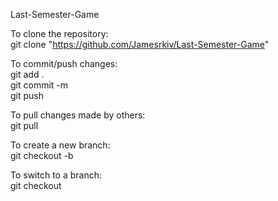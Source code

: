 Last-Semester-Game

To clone the repository:<br />
git clone "https://github.com/Jamesrkiv/Last-Semester-Game"

To commit/push changes:<br />
git add . <br />
git commit -m <message> <br />
git push <br />

To pull changes made by others:<br />
git pull

To create a new branch:<br />
git checkout -b <branch-name>

To switch to a branch:<br />
git checkout <branch-name>
